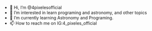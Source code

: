 - 👋 Hi, I’m @4pixelesofficial
- 👀 I’m interested in learn programing and astronomy, and other topics
- 🌱 I’m currently learning Astronomy and Programing.
- 📫 How to reach me on IG:4_pixeles_official

<!---
4pixelesofficial/4pixelesofficial is a ✨ special ✨ repository because its `README.md` (this file) appears on your GitHub profile.
You can click the Preview link to take a look at your changes.
--->
